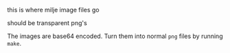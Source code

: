 this is where milje image files go

should be transparent png's

The images are base64 encoded.  Turn them into normal `png` files by running `make`.
